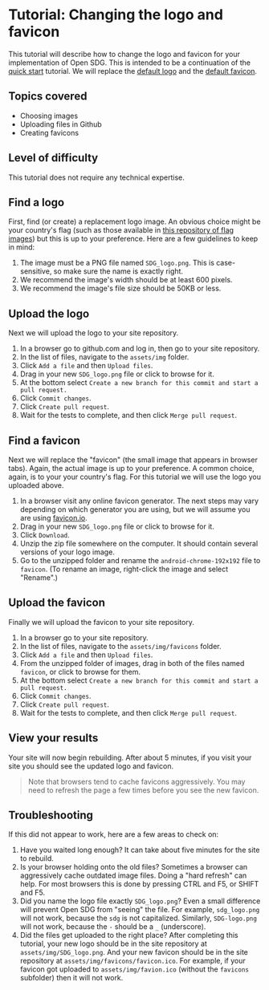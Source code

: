 <h1>Tutorial: Changing the logo and favicon</h1>

This tutorial will describe how to change the logo and favicon for your implementation of Open SDG. This is intended to be a continuation of the [quick start](../quick-start.md) tutorial. We will replace the [default logo](https://github.com/open-sdg/open-sdg/blob/master/assets/img/SDG_logo.png) and the [default favicon](https://github.com/open-sdg/open-sdg/tree/master/assets/img/favicons/favicon.ico).

## Topics covered

* Choosing images
* Uploading files in Github
* Creating favicons

## Level of difficulty

This tutorial does not require any technical expertise.

## Find a logo

First, find (or create) a replacement logo image. An obvious choice might be your country's flag (such as those available in [this repository of flag images](https://github.com/hjnilsson/country-flags)) but this is up to your preference. Here are a few guidelines to keep in mind:

1. The image must be a PNG file named `SDG_logo.png`. This is case-sensitive, so make sure the name is exactly right.
1. We recommend the image's width should be at least 600 pixels.
1. We recommend the image's file size should be 50KB or less.

## Upload the logo

Next we will upload the logo to your site repository.

1. In a browser go to github.com and log in, then go to your site repository.
1. In the list of files, navigate to the `assets/img` folder.
1. Click `Add a file` and then `Upload files`.
1. Drag in your new `SDG_logo.png` file or click to browse for it.
1. At the bottom select `Create a new branch for this commit and start a pull request.`
1. Click `Commit changes`.
1. Click `Create pull request`.
1. Wait for the tests to complete, and then click `Merge pull request`.

## Find a favicon

Next we will replace the "favicon" (the small image that appears in browser tabs). Again, the actual image is up to your preference. A common choice, again, is to your your country's flag. For this tutorial we will use the logo you uploaded above.

1. In a browser visit any online favicon generator. The next steps may vary depending on which generator you are using, but we will assume you are using [favicon.io](https://favicon.io/favicon-converter/).
1. Drag in your new `SDG_logo.png` file or click to browse for it.
1. Click `Download`.
1. Unzip the zip file somewhere on the computer. It should contain several versions of your logo image.
1. Go to the unzipped folder and rename the `android-chrome-192x192` file to `favicon`. (To rename an image, right-click the image and select "Rename".)

## Upload the favicon

Finally we will upload the favicon to your site repository.

1. In a browser go to your site repository.
1. In the list of files, navigate to the `assets/img/favicons` folder.
1. Click `Add a file` and then `Upload files`.
1. From the unzipped folder of images, drag in both of the files named `favicon`, or click to browse for them.
1. At the bottom select `Create a new branch for this commit and start a pull request.`
1. Click `Commit changes`.
1. Click `Create pull request`.
1. Wait for the tests to complete, and then click `Merge pull request`.

## View your results

Your site will now begin rebuilding. After about 5 minutes, if you visit your site you should see the updated logo and favicon.

> Note that browsers tend to cache favicons aggressively. You may need to refresh the page a few times before you see the new favicon.

## Troubleshooting

If this did not appear to work, here are a few areas to check on:

1. Have you waited long enough? It can take about five minutes for the site to rebuild.
1. Is your browser holding onto the old files? Sometimes a browser can aggressively cache outdated image files. Doing a "hard refresh" can help. For most browsers this is done by pressing CTRL and F5, or SHIFT and F5.
1. Did you name the logo file exactly `SDG_logo.png`? Even a small difference will prevent Open SDG from "seeing" the file. For example, `sdg_logo.png` will not work, because the `sdg` is not capitalized. Similarly, `SDG-logo.png` will not work, because the `-` should be a `_` (underscore).
1. Did the files get uploaded to the right place? After completing this tutorial, your new logo should be in the site repository at `assets/img/SDG_logo.png`. And your new favicon should be in the site repository at `assets/img/favicons/favicon.ico`. For example, if your favicon got uploaded to `assets/img/favion.ico` (without the `favicons` subfolder) then it will not work.
